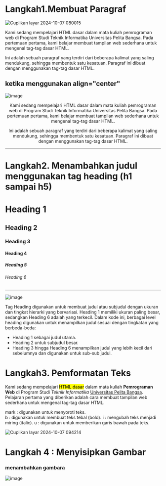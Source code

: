 <h1>Langkah1.Membuat Paragraf</h1>

![Cuplikan layar 2024-10-07 080015](https://github.com/user-attachments/assets/6977ea64-b64b-4fbe-8605-001a39873186)

 <p>
        Kami sedang mempelajari HTML dasar dalam mata kuliah pemrograman web 
        di Program Studi Teknik Informatika Universitas Pelita Bangsa. Pada pertemuan pertama, 
        kami belajar membuat tampilan web sederhana untuk mengenal tag-tag dasar HTML.
    </p> 
    <p>
        Ini adalah sebuah paragraf yang terdiri dari beberapa kalimat yang saling mendukung, 
        sehingga membentuk satu kesatuan. Paragraf ini dibuat dengan menggunakan tag-tag dasar HTML.
    </p>

  <h2>ketika menggunakan align="center"</h2>

  ![image](https://github.com/user-attachments/assets/417a92ef-99fd-4135-9373-4980e134b478)
 <p align="center">
        Kami sedang mempelajari HTML dasar dalam mata kuliah pemrograman web 
        di Program Studi Teknik Informatika Universitas Pelita Bangsa. Pada pertemuan pertama, 
        kami belajar membuat tampilan web sederhana untuk mengenal tag-tag dasar HTML.
    </p>
    <p align="center">
        Ini adalah sebuah paragraf yang terdiri dari beberapa kalimat yang saling mendukung, 
        sehingga membentuk satu kesatuan. Paragraf ini dibuat dengan menggunakan tag-tag dasar HTML.
    </p>
<hr>
<h1>Langkah2. Menambahkan judul menggunakan tag heading (h1 sampai h5)</h1>
 <h1>Heading 1</h1>
    <h2>Heading 2</h2>
    <h3>Heading 3</h3>
    <h4>Heading 4</h4>
    <h5>Heading 5</h5>
    <h6>Heading 6</h6>
    <hr>
    
   ![image](https://github.com/user-attachments/assets/254bf9c6-afcd-477c-bc39-cf9aacdc209b)
   
  Tag Heading digunakan untuk membuat judul atau subjudul dengan ukuran dan tingkat hierarki yang bervariasi. Heading 1 memiliki ukuran paling besar, sedangkan Heading 6 adalah yang terkecil. Dalam kode ini, berbagai level heading digunakan untuk menampilkan judul sesuai dengan tingkatan yang berbeda-beda:

- Heading 1 sebagai judul utama.
- Heading 2 untuk subjudul besar.
- Heading 3 hingga Heading 6 menampilkan judul yang lebih kecil dari sebelumnya dan digunakan untuk sub-sub judul.

<h1>Langkah3. Pemformatan Teks</h1>
<p>Kami sedang mempelajari <mark>HTML dasar</mark> dalam mata kuliah <b>Pemrograman Web</b> di Program Studi <i>Teknik Informatika</i> <u>Universitas Pelita Bangsa</u>. Pelajaran pertama yang diberikan adalah cara membuat tampilan web sederhana untuk mengenal tag-tag dasar HTML.</p>

mark : digunakan untuk menyoroti teks.  
b : digunakan untuk membuat teks tebal (bold). 
i : mengubah teks menjadi miring (italic). 
u : digunakan untuk memberikan garis bawah pada teks.
 
![Cuplikan layar 2024-10-07 094214](https://github.com/user-attachments/assets/438183bc-ea41-46e9-87d3-3b4db37e22bd)

<h1>Langkah 4 : Menyisipkan Gambar</h1>
<h3>menambahkan gambara</h3
<img src="download.png" width="200" title="Logo Universitas Pelita Bangsa" alt="Logo Universitas Pelita Bangsa">

![image](https://github.com/user-attachments/assets/35c60214-4168-408c-a239-270b042987ad)



